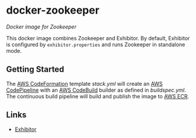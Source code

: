 # docker-zookeeper
_Docker image for Zookeeper_

This docker image combines Zookeeper and Exhibitor. By default, Exhibitor is configured by `exhibitor.properties` and runs Zookeeper in standalone mode.

## Getting Started
The [AWS CodeFormation](https://console.aws.amazon.com/cloudformation/home?region=us-east-1#/stack/detail?stackId=arn:aws:cloudformation:us-east-1:497513737772:stack%2FZookeeper%2Fcf599b10-9165-11e7-a6e5-50a686e4bb1e) template _stack.yml_ will create an [AWS CodePipeline](https://console.aws.amazon.com/codepipeline/home?region=us-east-1#/view/Zookeeper) with an [AWS CodeBuild](https://console.aws.amazon.com/codebuild/home?region=us-east-1#/projects/Zookeeper/view) builder as defined in _buildspec.yml_. The continuous build pipeline will build and publish the image to [AWS ECR](https://console.aws.amazon.com/ecs/home?region=us-east-1#/repositories/mc.varun:zookeeper#images;tagStatus=ALL).

## Links
* [Exhibitor](https://github.com/soabase/exhibitor)
